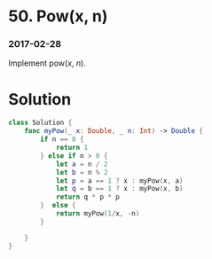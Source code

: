 # 50. Pow(x, n)

### 2017-02-28

Implement pow(*x*, *n*).



# Solution

```swift
class Solution {
    func myPow(_ x: Double, _ n: Int) -> Double {
        if n == 0 {
            return 1
        } else if n > 0 {
            let a = n / 2
            let b = n % 2
            let p = a == 1 ? x : myPow(x, a)
            let q = b == 1 ? x : myPow(x, b)
            return q * p * p
        }  else {
            return myPow(1/x, -n)
        }

    }
}
```

